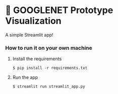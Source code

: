 # 🎈 GOOGLENET Prototype Visualization

A simple Streamlit app!

<!---
[![Open in Streamlit](https://static.streamlit.io/badges/streamlit_badge_black_white.svg)](https://blank-app-template.streamlit.app/)
--->

### How to run it on your own machine

1. Install the requirements

   ```
   $ pip install -r requirements.txt
   ```

2. Run the app

   ```
   $ streamlit run streamlit_app.py
   ```
